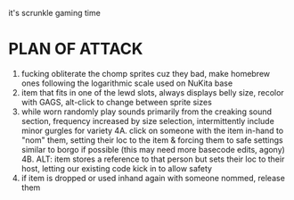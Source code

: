 it's scrunkle gaming time

# PLAN OF ATTACK
1. fucking obliterate the chomp sprites cuz they bad, make homebrew ones following the logarithmic scale used on NuKita base
2. item that fits in one of the lewd slots, always displays belly size, recolor with GAGS, alt-click to change between sprite sizes
3. while worn randomly play sounds primarily from the creaking sound section, frequency increased by size selection, intermittently include minor gurgles for variety
4A. click on someone with the item in-hand to "nom" them, setting their loc to the item & forcing them to safe settings similar to borgo if possible (this may need more basecode edits, agony)
4B. ALT: item stores a reference to that person but sets their loc to their host, letting our existing code kick in to allow safety
5. if item is dropped or used inhand again with someone nommed, release them
